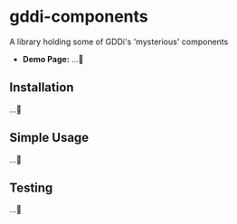 # gddi-components

A library holding some of GDDi's 'mysterious' components

- **Demo Page:** ...🚧

## Installation

...🚧

## Simple Usage

...🚧

## Testing

...🚧
